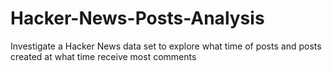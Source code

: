 # Hacker-News-Posts-Analysis
Investigate a Hacker News data set to explore what time of posts and posts created at what time receive most comments
